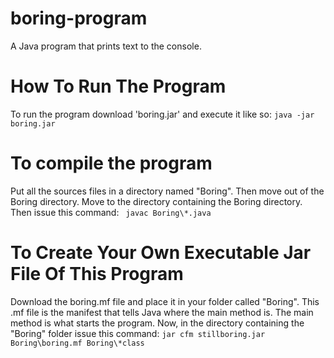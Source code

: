 # boring-program
A Java program that prints text to the console.

<h1>How To Run The Program</h1>
To run the program download 'boring.jar' and execute it like so: <code>java -jar boring.jar</code>

<h1>To compile the program</h1>
Put all the sources files in a directory named "Boring". Then move out of the Boring directory. Move to the directory containing the Boring directory. Then issue this command: <code> javac Boring\*.java </code>

<h1>To Create Your Own Executable Jar File Of This Program</h1>
Download the boring.mf file and place it in your folder called "Boring". This .mf file is the manifest that tells Java where the main method is. The main method is what starts the program. Now, in the directory containing the "Boring" folder issue this command: <code>jar cfm stillboring.jar Boring\boring.mf Boring\*class</code>
